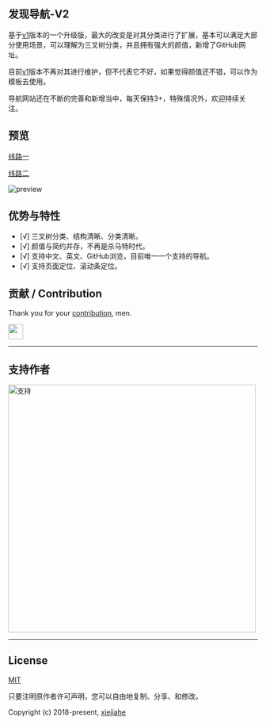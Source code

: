 
## 发现导航-V2
基于[v1](https://github.com/xjh22222228/nav/tree/v1)版本的一个升级版，最大的改变是对其分类进行了扩展，基本可以满足大部分使用场景，可以理解为三叉树分类，并且拥有强大的颜值，新增了GitHub网址。

目前[v1](https://github.com/xjh22222228/nav/tree/v1)版本不再对其进行维护，但不代表它不好，如果觉得颜值还不错，可以作为模板去使用。

导航网站还在不断的完善和新增当中，每天保持3+，特殊情况外，欢迎持续关注。


## 预览
[线路一](https://xjh22222228.github.io/nav/index.html)

[线路二](https://xiejiahe.gitee.io/nav/index.html)

![preview](https://raw.githubusercontent.com/xjh22222228/nav/master/media/v2.gif)




## 优势与特性
- [√] 三叉树分类、结构清晰、分类清晰。
- [√] 颜值与简约并存，不再是杀马特时代。
- [√] 支持中文、英文、GitHub浏览，目前唯一一个支持的导航。
- [√] 支持页面定位、滚动条定位。




## 贡献 / Contribution
Thank you for your [contribution](https://github.com/xjh22222228/nav/issues), men.

<a href="https://github.com/YutHelloWorld">
  <img src="https://avatars1.githubusercontent.com/u/20860159?s=460&v=4" width="30px" height="30px" />
</a>


---




## 支持作者
<img src="https://raw.githubusercontent.com/xjh22222228/statics/master/images/2018/32.png" alt="支持" width="500" />



---


## License
[MIT](https://opensource.org/licenses/MIT)

只要注明原作者许可声明，您可以自由地复制、分享、和修改。

Copyright (c) 2018-present, [xiejiahe](https://github.com/xjh22222228)
